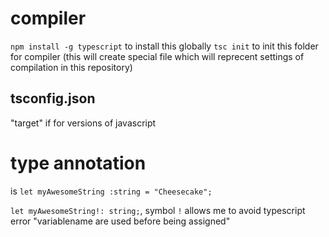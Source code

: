 # compiler
`npm install -g typescript` to install this globally
`tsc init` to init this folder for compiler (this will create special file which will reprecent settings of compilation in this repository)

## tsconfig.json
"target" if for versions of javascript


# type annotation
is `let myAwesomeString :string = "Cheesecake";`

`let myAwesomeString!: string;`, symbol `!` allows me to avoid typescript error "variablename are used before being assigned"
